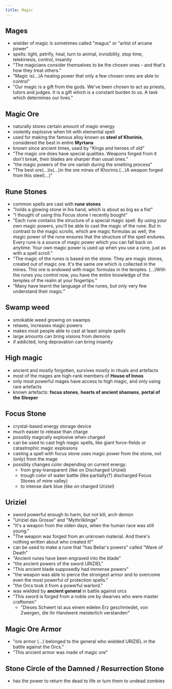 ```yaml
---
title: Magic
---
```


## Mages
- wielder of magic is sometimes called "magus" or "artist of arcane power"
- spells: light, petrify, heal, turn to animal, invisibility, stop time, telekinesis, control, insanity
- "The magicians consider themselves to be the chosen ones - and that's how they treat others."
- "Magic is(...)A healing power that only a few chosen ones are able to control"
- "Our magic is a gift from the gods. We've been chosen to act as priests, tutors and judges. It is a gift which is a constant burden to us. A task which determines our lives."

## Magic Ore
- naturally stores certain amount of magic energy
- violently explosive when hit with elemental spell
- used for making the famous alloy known as __steel of Khorinis__, considered the best in entire __Myrtana__
- known since ancient times, used by "Kings and heroes of old"
- "The magic ore does have special qualities. Weapons forged from it don't break, their blades are sharper than usual ones."
- "the magic powers of the ore vanish during the smelting process"
- "The best ore(...)is(...)in the ore mines of Khorinis.(...)A weapon forged from this steel(...)"

## Rune Stones
- common spells are cast with __rune stones__
- "holds a glowing stone in his hand, which is about as big as a fist"
- "I thought of using this Focus stone I recently bought"
- "Each rune contains the structure of a special magic spell. By using your own magic powers, you'll be able to cast the magic of the rune. But in contrast to the magic scrolls, which are magic formulas as well, the magic power of the rune ensures that the structure of the spell endures. Every rune is a source of magic power which you can fall back on anytime. Your own magic power is used up when you use a rune, just as with a spell scroll."
- "The magic of the runes is based on the stone. They are magic stones, created out of magic ore. It's the same ore which is collected in the mines. This ore is endowed with magic formulas in the temples. (...)With the runes you control now, you have the entire knowledge of the temples of the realm at your fingertips."
- "Many have learnt the language of the runes, but only very few understand their magic."

## Swamp weed
- smokable weed growing on swamps
- relaxes, increases magic powers
- makes most people able to cast at least simple spells
- large amounts can bring visions from demons
- if addicted, long depravation can bring insanity

## High magic
- ancient and mostly forgotten, survives mostly in rituals and artefacts 
- most of the mages are high-rank members of __House of Innos__
- only most powerful mages have access to high magic, and only using rare artefacts
- known artefacts: __focus stones__, __hearts of ancient shamans__, __portal of the Sleeper__

## Focus Stone
- crystal-based energy storage device
- much easier to release than charge
- possibly magically explosive when charged
- can be used to cast high magic spells, like giant force-fields or catastrophic magic explosions
- casting a spell with focus stone uses magic power from the stone, not (only) from the mage
- possibly changes color depending on current energy:
  - from gray-transparent (like on Discharged Uriziel)
  - trough color of water battle (like partially(?) discharged Focus Stones of mine valley)
  - to intense dark blue (like on charged Uriziel)

## Uriziel
- sword powerful enough to harm, but not kill, arch demon
- "Uriziel das Grosse" and "Mythrilklinge"
- "It's a weapon from the olden days, when the human race was still young."
- "The weapon was forged from an unknown material. And there's nothing written about who created it!"
- can be used to make a rune that "has Beliar's powers" called "Wave of Death"
- "Ancient runes have been engraved into the blade"
- "the ancient powers of the sword URIZIEL"
- "This ancient blade supposedly had immense powers"
- "the weapon was able to pierce the strongest armor and to overcome even the most powerful of protection spells."
- "the Orcs took it from a powerful warlord."
- was wielded by __ancient general__ in battle against orcs
- "This sword is forged from a noble ore by dwarves who were master craftsmen"
  - "Dieses Schwert ist aus einem edelen Erz geschmiedet, von Zwergen, die ihr Handwerk meisterlich verstanden"

## Magic Ore Armor
- "ore armor (...) belonged to the general who wielded URIZIEL in the battle against the Orcs."
- "This ancient armor was made of magic ore"

## Stone Circle of the Damned / Resurrection Stone
- has the power to return the dead to life or turn them to undead zombies
